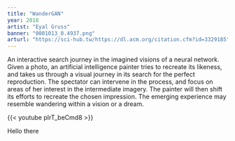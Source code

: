```yaml
---
title: "WanderGAN"
year: 2018
artist: "Eyal Gruss"
banner: "0001013_0.4937.png"
arturl: "https://sci-hub.tw/https://dl.acm.org/citation.cfm?id=3329185"
---
```


An interactive search journey in the imagined visions of a neural network. Given
a photo, an artificial intelligence painter tries to recreate its likeness, and
takes us through a visual journey in its search for the perfect reproduction.
The spectator can intervene in the process, and focus on areas of her interest
in the intermediate imagery. The painter will then shift its efforts to recreate
the chosen impression. The emerging experience may resemble wandering within a
vision or a dream.

{{< youtube pIrT_beCmd8 >}}

Hello there
